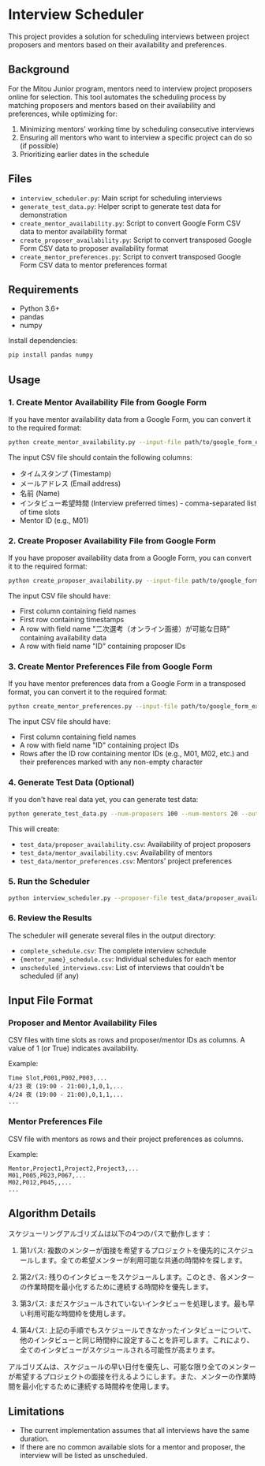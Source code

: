 # Interview Scheduler

This project provides a solution for scheduling interviews between project proposers and mentors based on their availability and preferences.

## Background

For the Mitou Junior program, mentors need to interview project proposers online for selection. This tool automates the scheduling process by matching proposers and mentors based on their availability and preferences, while optimizing for:

1. Minimizing mentors' working time by scheduling consecutive interviews
2. Ensuring all mentors who want to interview a specific project can do so (if possible)
3. Prioritizing earlier dates in the schedule

## Files

- `interview_scheduler.py`: Main script for scheduling interviews
- `generate_test_data.py`: Helper script to generate test data for demonstration
- `create_mentor_availability.py`: Script to convert Google Form CSV data to mentor availability format
- `create_proposer_availability.py`: Script to convert transposed Google Form CSV data to proposer availability format
- `create_mentor_preferences.py`: Script to convert transposed Google Form CSV data to mentor preferences format

## Requirements

- Python 3.6+
- pandas
- numpy

Install dependencies:

```bash
pip install pandas numpy
```

## Usage

### 1. Create Mentor Availability File from Google Form

If you have mentor availability data from a Google Form, you can convert it to the required format:

```bash
python create_mentor_availability.py --input-file path/to/google_form_export.csv --output-file test_data/mentor_availability.csv
```

The input CSV file should contain the following columns:
- タイムスタンプ (Timestamp)
- メールアドレス (Email address)
- 名前 (Name)
- インタビュー希望時間 (Interview preferred times) - comma-separated list of time slots
- Mentor ID (e.g., M01)

### 2. Create Proposer Availability File from Google Form

If you have proposer availability data from a Google Form, you can convert it to the required format:

```bash
python create_proposer_availability.py --input-file path/to/google_form_export.csv --output-file test_data/proposer_availability.csv
```

The input CSV file should have:
- First column containing field names
- First row containing timestamps
- A row with field name "二次選考（オンライン面接）が可能な日時" containing availability data
- A row with field name "ID" containing proposer IDs

### 3. Create Mentor Preferences File from Google Form

If you have mentor preferences data from a Google Form in a transposed format, you can convert it to the required format:

```bash
python create_mentor_preferences.py --input-file path/to/google_form_export.csv --output-file test_data/mentor_preferences.csv
```

The input CSV file should have:
- First column containing field names
- A row with field name "ID" containing project IDs
- Rows after the ID row containing mentor IDs (e.g., M01, M02, etc.) and their preferences marked with any non-empty character

### 4. Generate Test Data (Optional)

If you don't have real data yet, you can generate test data:

```bash
python generate_test_data.py --num-proposers 100 --num-mentors 20 --output-dir test_data
```

This will create:
- `test_data/proposer_availability.csv`: Availability of project proposers
- `test_data/mentor_availability.csv`: Availability of mentors
- `test_data/mentor_preferences.csv`: Mentors' project preferences

### 5. Run the Scheduler

```bash
python interview_scheduler.py --proposer-file test_data/proposer_availability.csv --mentor-file test_data/mentor_availability.csv --preference-file test_data/mentor_preferences.csv --output-dir schedule_output
```

### 6. Review the Results

The scheduler will generate several files in the output directory:
- `complete_schedule.csv`: The complete interview schedule
- `{mentor_name}_schedule.csv`: Individual schedules for each mentor
- `unscheduled_interviews.csv`: List of interviews that couldn't be scheduled (if any)

## Input File Format

### Proposer and Mentor Availability Files

CSV files with time slots as rows and proposer/mentor IDs as columns. A value of 1 (or True) indicates availability.

Example:
```
Time Slot,P001,P002,P003,...
4/23 夜 (19:00 - 21:00),1,0,1,...
4/24 夜 (19:00 - 21:00),0,1,1,...
...
```

### Mentor Preferences File

CSV file with mentors as rows and their project preferences as columns.

Example:
```
Mentor,Project1,Project2,Project3,...
M01,P005,P023,P067,...
M02,P012,P045,,...
...
```

## Algorithm Details

スケジューリングアルゴリズムは以下の4つのパスで動作します：

1. 第1パス: 複数のメンターが面接を希望するプロジェクトを優先的にスケジュールします。全ての希望メンターが利用可能な共通の時間枠を探します。

2. 第2パス: 残りのインタビューをスケジュールします。このとき、各メンターの作業時間を最小化するために連続する時間枠を優先します。

3. 第3パス: まだスケジュールされていないインタビューを処理します。最も早い利用可能な時間枠を使用します。

4. 第4パス: 上記の手順でもスケジュールできなかったインタビューについて、他のインタビューと同じ時間枠に設定することを許可します。これにより、全てのインタビューがスケジュールされる可能性が高まります。

アルゴリズムは、スケジュールの早い日付を優先し、可能な限り全てのメンターが希望するプロジェクトの面接を行えるようにします。また、メンターの作業時間を最小化するために連続する時間枠を使用します。

## Limitations

- The current implementation assumes that all interviews have the same duration.
- If there are no common available slots for a mentor and proposer, the interview will be listed as unscheduled.
